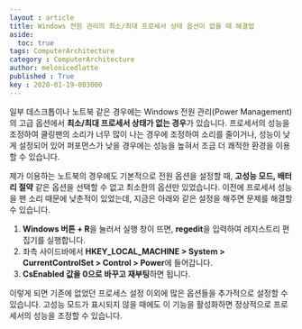 ```yaml
---
layout : article
title: Windows 전원 관리의 최소/최대 프로세서 상태 옵션이 없을 때 해결법
aside:
  toc: true
tags: ComputerArchitecture
category : ComputerArchitecture
author: melonicedlatte
published : True
key : 2020-01-19-003000
---
```


일부 데스크톱이나 노트북 같은 경우에는 Windows 전원 관리(Power Management)의 고급 옵션에서 **최소/최대 프로세서 상태가 없는 경우**가 있습니다. 프로세서의 성능을 조정하여 쿨링팬의 소리가 너무 많이 나는 경우에 조정하여 소리를 줄이거나, 성능이 낮게 설정되어 있어 퍼포먼스가 낮을 경우에는 성능을 높혀서 조금 더 쾌적한 환경을 이용할 수 있습니다. 

제가 이용하는 노트북의 경우에도 기본적으로 전원 옵션을 설정할 때, **고성능 모드, 배터리 절약** 같은 옵션을 선택할 수 없고 최소한의 옵션만 있었습니다. 이전에 프로세서 성능을 팬 소리 때문에 낮춘적이 있었는데, 지금은 아래와 같은 설정을 해주면 문제를 해결할 수 있습니다. 

1. **Windows 버튼 + R**을 눌러서 실행 창이 뜨면, **regedit**을 입력하여 레지스트리 편집기를 실행합니다.
2. 좌측 사이드바에서 **HKEY_LOCAL_MACHINE > System > CurrentControlSet > Control > Power**에 들어갑니다. 
3. **CsEnabled 값을 0으로 바꾸고 재부팅**하면 됩니다.

이렇게 되면 기존에 없었던 프로세스 설정 이외에 많은 옵션들을 추가적으로 설정할 수 있습니다. 고성능 모드가 표시되지 않을 때에도 이 기능을 활성화하면 정상적으로 프로세서의 성능을 조정할 수 있습니다. 
